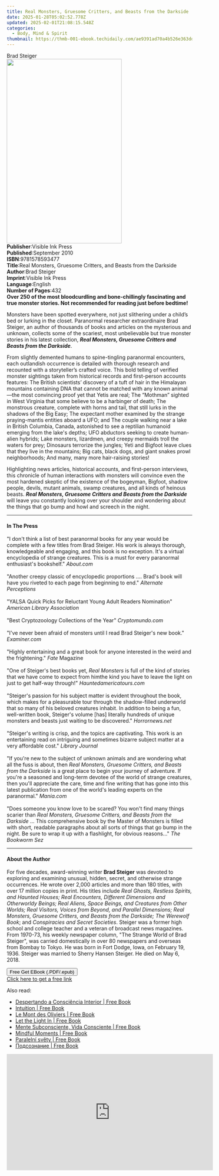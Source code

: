 ```yaml
---
title: Real Monsters, Gruesome Critters, and Beasts from the Darkside | Free Book
date: 2025-01-28T05:02:52.778Z
updated: 2025-02-01T21:08:15.548Z
categories:
  - Body, Mind & Spirit
thumbnail: https://thmb-001-ebook.techidaily.com/ae9391ad70a4b526e363ddcd206079f970db301b1a0d214628e1d2aa90fb0a38.jpg
---
```

<main id="book-container">
  <div class="flex flex-col">
    <div class="book-brief flex-1 py-6 px-4 sm:p-6 md:py-10 md:px-8">
      <!-- brief-->
      <div class="book-brief-main">Brad Steiger</div>
    </div>
    <div
      class="book-meta-info flex-1 grid gap-4 col-start-1 col-end-3 row-start-1 sm:mb-6 sm:grid-cols-4 lg:gap-6 lg:col-start-2 lg:row-end-6 lg:row-span-6 lg:mb-0"
    >
      <div
        class="book-meta-info-left place-content-center mt-4 p-4 text-sm leading-6 col-start-2 col-span-2 dark:text-slate-400"
      >
        <img
          class="w-full h-500 object-cover rounded-lg sm:h-255 sm:col-span-2 lg:col-span-full"
          src="https://img-001-ebook.techidaily.com/2a658948d2275971fcdaa32c28dfadb6f528ae8b24a649db0e3252efcfb809d1.jpg"
          alt=""
          width="312"
          height="500"
        />
      </div>
      <div
        class="book-meta-info-right mt-2 col-start-1 row-start-2 col-span-3 self-center"
      >
        <!-- meta data  -->
        <div class="flex flex-col px-4 md:px-8">
          <div class="flex-1">
            <strong>Publisher</strong>:<span class="px-2"
              >Visible Ink Press</span
            >
          </div>
          <div class="flex-1">
            <strong>Published</strong>:<span class="px-2">September 2010</span>
          </div>
          <div class="flex-1">
            <strong>ISBN</strong>:<span class="px-2">9781578593477</span>
          </div>
          <div class="flex-1">
            <strong>Title</strong>:<span class="px-2"
              >Real Monsters, Gruesome Critters, and Beasts from the
              Darkside</span
            >
          </div>
          <div class="flex-1">
            <strong>Author</strong>:<span class="px-2">Brad Steiger</span>
          </div>
          <div class="flex-1">
            <strong>Imprint</strong>:<span class="px-2">Visible Ink Press</span>
          </div>
          <div class="flex-1">
            <strong>Language</strong>:<span class="px-2">English</span>
          </div>
          <div class="flex-1">
            <strong>Number of Pages</strong>:<span class="px-2">432</span>
          </div>
        </div>
      </div>
    </div>
    <div class="book-description flex-1 py-6 px-4 sm:p-6 md:py-10 md:px-8">
      <div class="book-description-main">
        <div accordion-content="" id="description">
          <b
            >Over 250 of the most bloodcurdling and bone-chillingly fascinating
            and true monster stories. Not recommended for reading just before
            bedtime!</b
          >
          <p>
            Monsters have been spotted everywhere, not just slithering under a
            child’s bed or lurking in the closet. Paranormal researcher
            extraordinaire Brad Steiger, an author of thousands of books and
            articles on the mysterious and unknown, collects some of the
            scariest, most unbelievable but true monster stories in his latest
            collection,
            <i
              ><b
                >Real Monsters, Gruesome Critters and Beasts from the
                Darkside</b
              ></i
            >.
          </p>
          <p>
            From slightly demented humans to spine-tingling paranormal
            encounters, each outlandish occurrence is detailed with thorough
            research and recounted with a storyteller’s crafted voice. This bold
            telling of verified monster sightings taken from historical records
            and first-person accounts features: The British scientists’
            discovery of a tuft of hair in the Himalayan mountains containing
            DNA that cannot be matched with any known animal—the most convincing
            proof yet that Yetis are real; The “Mothman” sighted in West
            Virginia that some believe to be a harbinger of death; The monstrous
            creature, complete with horns and tail, that still lurks in the
            shadows of the Big Easy; The expectant mother examined by the
            strange praying-mantis entities aboard a UFO; and The couple walking
            near a lake in British Columbia, Canada, astonished to see a
            reptilian humanoid emerging from the lake's depths; UFO abductors
            seeking to create human-alien hybrids; Lake monsters, lizardmen, and
            creepy mermaids troll the waters for prey; Dinosaurs terrorize the
            jungles; Yeti and Bigfoot leave clues that they live in the
            mountains; Big cats, black dogs, and giant snakes prowl
            neighborhoods; And many, many more hair-raising stories!
          </p>
          <p>
            Highlighting news articles, historical accounts, and first-person
            interviews, this chronicle of human interactions with monsters will
            convince even the most hardened skeptic of the existence of the
            bogeyman, Bigfoot, shadow people, devils, mutant animals, swamp
            creatures, and all kinds of heinous beasts.
            <i
              ><b
                >Real Monsters, Gruesome Critters and Beasts from the
                Darkside</b
              ></i
            >
            will leave you constantly looking over your shoulder and wondering
            about the things that go bump and howl and screech in the night.
          </p>
        </div>
        <div class="accordion-fader"></div>
      </div>
    </div>
    <div class="book-excerpts flex-1 py-6 px-4 sm:p-6 md:py-10 md:px-8">
      <!-- excerpts-->
      <div class="book-excerpts-main">
        <hr />
        <h4 class="placeholder placeholder-heading">
          <span>In The Press</span>
        </h4>
        <p>
          "I don't think a list of best paranormal books for any year would be
          complete with a few titles from Brad Steiger. His work is always
          thorough, knowledgeable and engaging, and this book is no exception.
          It's a virtual encyclopedia of strange creatures. This is a must for
          every paranormal enthusiast's bookshelf." <i>About.com</i
          ><br /><br />"Another creepy classic of encyclopedic proportions ....
          Brad's book will have you riveted to each page from beginning to end."
          <i>Alternate Perceptions</i><br /><br />"YALSA Quick Picks for
          Reluctant Young Adult Readers Nomination"
          <i>American Library Association</i><br /><br />"Best Cryptozoology
          Collections of the Year" <i>Cryptomundo.com</i><br /><br />"I've never
          been afraid of monsters until I read Brad Steiger's new book."
          <i>Examiner.com</i><br /><br />"Highly entertaining and a great book
          for anyone interested in the weird and the frightening."
          <i>Fate</i> Magazine<br /><br />"One of Steiger's best books yet,
          <i>Real Monsters</i> is full of the kind of stories that we have come
          to expect from himthe kind you have to leave the light on just to get
          half-way through!" <i>Hauntedamericatours.com</i
          ><br /><br />"Steiger's passion for his subject matter is evident
          throughout the book, which makes for a pleasurable tour through the
          shadow-filled underworld that so many of his beloved creatures
          inhabit. In addition to being a fun, well-written book, Steiger's
          volume [has] literally hundreds of unique monsters and beasts just
          waiting to be discovered." <i>Horrornews.net</i><br /><br />"Steiger's
          writing is crisp, and the topics are captivating. This work is an
          entertaining read on intriguing and sometimes bizarre subject matter
          at a very affordable cost." <i>Library Journal</i><br /><br />"If
          you're new to the subject of unknown animals and are wondering what
          all the fuss is about, then
          <i>Real Monsters, Gruesome Critters, and Beasts from the Darkside</i>
          is a great place to begin your journey of adventure. If you're a
          seasoned and long-term devotee of the world of strange creatures, then
          you'll appreciate the care, time and fine writing that has gone into
          this latest publication from one of the world's leading experts on the
          paranormal." <i>Mania.com</i><br /><br />"Does someone you know love
          to be scared? You won't find many things scarier than
          <i>Real Monsters, Gruesome Critters, and Beasts from the Darkside</i>
          ... This comprehensive book by the Master of Monsters is filled with
          short, readable paragraphs about all sorts of things that go bump in
          the night. Be sure to wrap it up with a flashlight, for obvious
          reasons..." <i>The Bookworm Sez</i><br />
        </p>
      </div>
    </div>
    <div class="book-about-author flex-1 py-6 px-4 sm:p-6 md:py-10 md:px-8">
      <!-- about author-->
      <div class="book-main-author-main">
        <hr />
        <h4 class="placeholder placeholder-heading">
          <span>About the Author</span>
        </h4>
        <p>
          For five decades, award-winning writer <b>Brad Steiger</b> was devoted
          to exploring and examining unusual, hidden, secret, and otherwise
          strange occurrences. He wrote over 2,000 articles and more than 180
          titles, with over 17 million copies in print. His titles include
          <i
            >Real Ghosts, Restless Spirits, and Haunted Houses; Real Encounters,
            Different Dimensions and Otherworldy Beings; Real Aliens, Space
            Beings, and Creatures from Other Worlds; Real Visitors, Voices from
            Beyond, and Parallel Dimensions; Real Monsters, Gruesome Critters,
            and Beasts from the Darkside; The Werewolf Book</i
          >; and <i>Conspiracies and Secret Societies</i>. Steiger was a former
          high school and college teacher and a veteran of broadcast news
          magazines. From 1970-73, his weekly newspaper column, "The Strange
          World of Brad Steiger", was carried domestically in over 80 newspapers
          and overseas from Bombay to Tokyo. He was born in Fort Dodge, Iowa, on
          February 19, 1936. Steiger was married to Sherry Hansen Steiger. He
          died on May 6, 2018.
        </p>
      </div>
    </div>
    <div class="book-free-get flex-1 py-6 px-4 sm:p-6 md:py-10 md:px-8">
      <button
        id="btn-free-get"
        class="bg-blue-500 hover:bg-blue-700 text-white font-bold py-2 px-4 rounded"
      >
        Free Get EBook (.PDF/.epub)
      </button>
      <div id="countdown-display" class="px-2 text-lg mt-2"></div>
      <a
        id="free-link"
        class="hidden bg-blue-500 hover:bg-blue-700 text-white font-bold py-2 px-4 rounded"
        href="https://www.ebooks.com/en-us/book/96489567/real-monsters-gruesome-critters-and-beasts-from-the-darkside/brad-steiger/"
        target="_blank"
        >Click here to get a free link</a
      >
    </div>
    <script>
      let countdownTime = 0;
      let countdownInterval = null;
      document
        .getElementById('btn-free-get')
        .addEventListener('click', startCountdown);
      function startCountdown() {
        countdownTime = new Date().getTime() + 60000 * 3;
        countdownInterval = setInterval(updateCountdown, 1000);
        document.getElementById('btn-free-get').disabled = true;
        document
          .getElementById('btn-free-get')
          .classList.add('bg-gray-500', 'cursor-not-allowed');
      }
      function updateCountdown() {
        let currentTime = new Date().getTime();
        let timeLeft = countdownTime - currentTime;
        let secondsLeft = Math.floor(timeLeft / 1000);
        document.getElementById('countdown-display').innerHTML =
          `Remaining time: ${secondsLeft} seconds.`;
        if (secondsLeft <= 0) {
          clearInterval(countdownInterval);
          document.getElementById('btn-free-get').classList.add('hidden');
          document.getElementById('free-link').classList.remove('hidden');
          document.getElementById('countdown-display').innerHTML = '';
        }
      }
    </script>
  </div>
</main>

<ins class="adsbygoogle"
      style="display:block"
      data-ad-client="ca-pub-7571918770474297"
      data-ad-slot="8358498916"
      data-ad-format="auto"
      data-full-width-responsive="true"></ins>
    

<span class="atpl-alsoreadstyle">Also read:</span>
<div><ul>
<li><a href="https://novels-ebooks.techidaily.com/211360577-9791223023853-despertando-a-consciencia-interior/"><u>Despertando a Consciência Interior | Free Book</u></a></li>
<li><a href="https://novels-ebooks.techidaily.com/211363968--intuition/"><u>Intuition | Free Book</u></a></li>
<li><a href="https://novels-ebooks.techidaily.com/211363330-9782017289807-le-mont-des-oliviers/"><u>Le Mont des Oliviers | Free Book</u></a></li>
<li><a href="https://novels-ebooks.techidaily.com/211361585-9781529936933-let-the-light-in/"><u>Let the Light In | Free Book</u></a></li>
<li><a href="https://novels-ebooks.techidaily.com/211360566-9791223023839-mente-subconsciente-vida-consciente/"><u>Mente Subconsciente, Vida Consciente | Free Book</u></a></li>
<li><a href="https://novels-ebooks.techidaily.com/211360706--mindful-moments/"><u>Mindful Moments | Free Book</u></a></li>
<li><a href="https://novels-ebooks.techidaily.com/211360647-9788090910997-paralelni-svety/"><u>Paralelní světy | Free Book</u></a></li>
<li><a href="https://novels-ebooks.techidaily.com/211360569-9791223023860-podsoznanie/"><u>Подсознание | Free Book</u></a></li>
</ul></div>

<!-- affiliate ads begin -->
<iframe width="560" height="315" src="https://www.youtube.com/embed/l4R7_qNIQvY?si=2zJOPfEcm6_3udzn" title="YouTube video player" frameborder="0" allow="accelerometer; autoplay; clipboard-write; encrypted-media; gyroscope; picture-in-picture; web-share" referrerpolicy="strict-origin-when-cross-origin" allowfullscreen></iframe>
<!-- affiliate ads end -->

